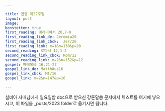 ```yaml
---

title: 연중 제22주일
layout: post 
image: 
bonstetten: true
first_reading: 예레미야서 20,7-9
first_reading_link_de: Jeremia20
first_reading_link_cbck:  Jer/20
first_reading_link: m=1&n=130&p=20
second_reading: 로마서 12,1-2
second_reading_link_cbck: Rom/12
second_reading_link: m=2&n=152&p=12
gospel: 마태복음 16,21-27
gospel_link_de: Matthäus16
gospel_link_cbck: Mt/16
gospel_link: m=2&n=147&p=16

---
```



실비아 자매님에게 일요일밤 doc으로 받으신
강론말씀 문서에서
텍스트를 여기에 넣으시고,
이 파일을 _posts/2023 folder로 옮기시면 됩니다.
